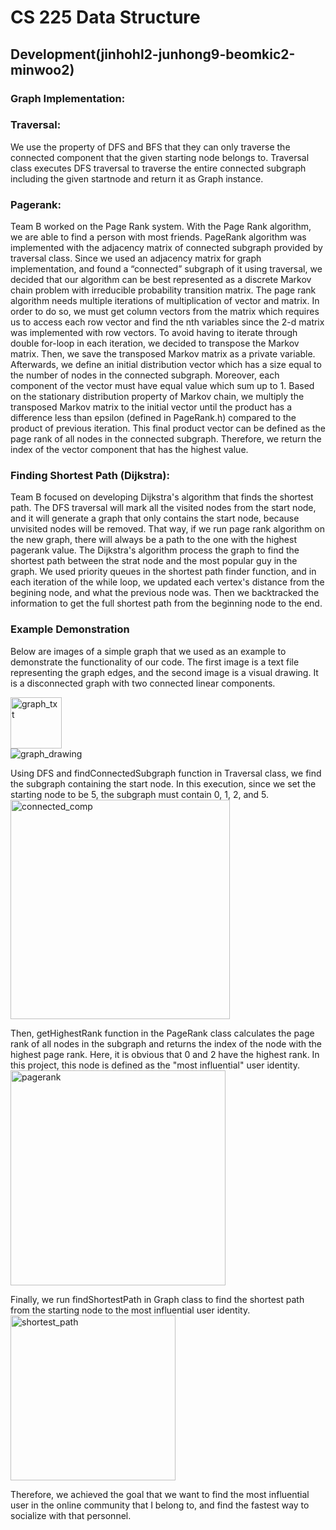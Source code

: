 # CS 225 Data Structure
## Development(jinhohl2-junhong9-beomkic2-minwoo2)
### Graph Implementation:

### Traversal:
We use the property of DFS and BFS that they can only traverse the connected component that the given starting node belongs to. Traversal class executes DFS traversal to traverse the entire connected subgraph including the given startnode and return it as Graph instance. 

### Pagerank:
Team B worked on the Page Rank system. With the Page Rank algorithm, we are able to find a person with most friends. PageRank algorithm was implemented with the adjacency matrix of connected subgraph provided by traversal class. Since we used an adjacency matrix for graph implementation, and found a “connected” subgraph of it using traversal, we decided that our algorithm can be best represented as a discrete Markov chain problem with irreducible probability transition matrix. The page rank algorithm needs multiple iterations of multiplication of vector and matrix. In order to do so, we must get column vectors from the matrix  which requires us to access each row vector and find the nth variables since the 2-d matrix was implemented with row vectors. To avoid having to iterate through double for-loop in each iteration, we decided to transpose the Markov matrix. Then, we save the transposed Markov matrix as a private variable. Afterwards, we define an initial distribution vector which has a size equal to the number of nodes in the connected subgraph. Moreover, each component of the vector must have equal value which sum up to 1. Based on the stationary distribution property of Markov chain, we multiply the transposed Markov matrix to the initial vector until the product has a difference less than epsilon (defined in PageRank.h) compared to the product of previous iteration. This final product vector can be defined as the page rank of all nodes in the connected subgraph. Therefore, we return the index of the vector component that has the highest value.

### Finding Shortest Path (Dijkstra):
Team B focused on developing Dijkstra's algorithm that finds the shortest path. The DFS traversal will mark all the visited nodes from the start node, and it will generate a graph that only contains the start node, because unvisited nodes will be removed. That way, if we run page rank algorithm on the new graph, there will always be a path to the one with the highest pagerank value. The Dijkstra's algorithm process the graph to find the shortest path between the strat node and the most popular guy in the graph. We used priority queues in the shortest path finder function, and in each iteration of the while loop, we updated each vertex's distance from the begining node, and what the previous node was. Then we backtracked the information to get the full shortest path from the beginning node to the end.

### Example Demonstration
Below are images of a simple graph that we used as an example to demonstrate the functionality of our code. The first image is a text file representing the graph edges, and the second image is a visual drawing. It is a disconnected graph with two connected linear components. <br/>

<img width="82" alt="graph_txt" src="https://media.github-dev.cs.illinois.edu/user/11294/files/dce89d00-b0ea-11eb-9904-e530bf480ee7"> <br/>
![graph_drawing](https://media.github-dev.cs.illinois.edu/user/11294/files/dc500680-b0ea-11eb-8264-1ff20572209e) <br/>

Using DFS and findConnectedSubgraph function in Traversal class, we find the subgraph containing the start node. In this execution, since we set the starting node to be 5, the subgraph must contain 0, 1, 2, and 5. <br/>
<img width="351" alt="connected_comp" src="https://media.github-dev.cs.illinois.edu/user/11294/files/dc500680-b0ea-11eb-8827-474b00909845"> <br/>

Then, getHighestRank function in the PageRank class calculates the page rank of all nodes in the subgraph and returns the index of the node with the highest page rank. Here, it is obvious that 0 and 2 have the highest rank. In this project, this node is defined as the "most influential" user identity. <br/>
<img width="344" alt="pagerank" src="https://media.github-dev.cs.illinois.edu/user/11294/files/dce89d00-b0ea-11eb-897d-2338b893406e"> <br/>

Finally, we run findShortestPath in Graph class to find the shortest path from the starting node to the most influential user identity. <br/>
<img width="264" alt="shortest_path" src="https://media.github-dev.cs.illinois.edu/user/11294/files/db1ed980-b0ea-11eb-9d14-458242c9d9c0"> <br/>

Therefore, we achieved the goal that we want to find the most influential user in the online community that I belong to, and find the fastest way to socialize with that personnel.






